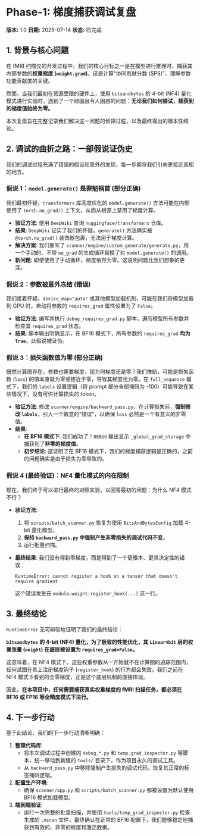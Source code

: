 # Phase-1: 梯度捕获调试复盘

**版本:** 1.0
**日期:** 2025-07-14
**状态:** 已完成

## 1. 背景与核心问题

在 fMRI 扫描仪的开发过程中，我们的核心目标之一是在模型进行推理时，捕获其内部参数的**权重梯度 (`weight.grad`)**。这是计算“协同贡献分数 (SPS)”、理解参数功能贡献度的关键。

然而，当我们最初在资源受限的硬件上，使用 `bitsandbytes` 的 4-bit (NF4) 量化模式进行实验时，遇到了一个顽固且令人困惑的问题：**无论我们如何尝试，捕获到的梯度值始终为零。**

本次复盘旨在完整记录我们解决这一问题的侦探过程，以及最终得出的根本性结论。

## 2. 调试的曲折之路：一部假说证伪史

我们的调试过程充满了错误的假设和意外的发现，每一步都将我们引向更接近真相的地方。

### 假说 1：`model.generate()` 是罪魁祸首 (部分正确)

我们最初怀疑，`transformers` 库高度优化的 `model.generate()` 方法可能在内部使用了 `torch.no_grad()` 上下文，从而从根源上禁用了梯度计算。

- **验证方法**: 使用 `DeepWiki` 查询 `huggingface/transformers` 仓库。
- **结果**: `DeepWiki` 证实了我们的怀疑。`generate()` 方法确实被 `@torch.no_grad()` 装饰器包裹，无法用于梯度计算。
- **解决方案**: 我们重写了 `scanner/engine/custom_generate/generate.py`，用一个手动的、不带 `no_grad` 的生成循环替换了对 `model.generate()` 的调用。
- **新问题**: 即使使用了手动循环，梯度依然为零。这说明问题比我们想象的更深。

### 假说 2：参数被意外冻结 (错误)

我们接着怀疑，`device_map="auto"` 或其他模型加载机制，可能在我们将模型加载到 GPU 时，自动将参数的 `requires_grad` 属性设置为了 `False`。

- **验证方法**: 编写并执行 `debug_requires_grad.py` 脚本，遍历模型所有参数并检查其 `requires_grad` 状态。
- **结果**: 脚本输出明确显示，在 BF16 模式下，所有参数的 `requires_grad` **均为 `True`**。此假说被证伪。

### 假说 3：损失函数值为零 (部分正确)

既然计算图存在，参数也需要梯度，那为何梯度还是零？我们推断，可能是损失函数 (`loss`) 的值本身就为零或接近于零，导致其梯度也为零。在 `full_sequence` 模式下，我们的 `labels` 设置逻辑（将 prompt 部分全部掩码为 -100）可能导致在某些情况下，没有可供计算损失的 token。

- **验证方法**: 修改 `scanner/engine/backward_pass.py`，在计算损失前，**强制修改 `labels`**，引入一个故意的“错误”，以确保 `loss` 必然是一个有意义的非零值。
- **结果**:
  - **在 BF16 模式下**: 我们成功了！`DEBUG` 输出显示 `_global_grad_storage` 中捕获到了**非零的梯度值**。
  - **初步结论**: 这证明了在 BF16 模式下，我们的梯度捕获逻辑是正确的，之前的问题确实是由于损失为零导致的。

### 假说 4 (最终验证)：NF4 量化模式的内在限制

现在，我们终于可以进行最终的对照实验，以回答最初的问题：为什么 NF4 模式不行？

- **验证方法**:
  1. 将 `scripts/batch_scanner.py` 恢复为使用 `BitsAndBytesConfig` 加载 4-bit 量化模型。
  2. **保持 `backward_pass.py` 中强制产生非零损失的调试代码不变**。
  3. 运行批量扫描。
- **最终结果**: 我们没有得到零梯度，而是得到了一个更根本、更具决定性的错误：

  ```
  RuntimeError: cannot register a hook on a tensor that doesn't require gradient
  ```

  这个错误发生在 `module.weight.register_hook(...)` 这一行。

## 3. 最终结论

`RuntimeError` 无可辩驳地证明了我们的最终结论：

**`bitsandbytes` 的 4-bit (NF4) 量化，为了极致的性能优化，其 `Linear4bit` 层的权重张量 (`weight`) 在底层被设置为 `requires_grad=False`。**

这意味着，在 NF4 模式下，这些权重参数从一开始就不在计算图的追踪范围内，任何试图在其上注册梯度钩子 (`register_hook`) 的行为都会失败。我们之前在 NF4 模式下看到的全零梯度，正是这个底层机制的直接体现。

因此，**在本项目中，任何需要捕获真实权重梯度的 fMRI 扫描任务，都必须在 BF16 或 FP16 等全精度模式下进行。**

## 4. 下一步行动

基于此结论，我们的下一步行动清晰明确：

1. **整理代码库**:
    - 将本次调试过程中创建的 `debug_*.py` 和 `temp_grad_inspector.py` 等脚本，统一移动到新建的 `tools/` 目录下，作为项目永久的调试工具。
    - 从 `backward_pass.py` 中移除强制产生损失的调试代码，恢复其正常的标签掩码逻辑。
2. **配置生产环境**:
    - 确保 `scanner/app.py` 和 `scripts/batch_scanner.py` 都被设置为默认使用 BF16 模式加载模型。
3. **端到端验证**:
    - 运行一次完整的批量扫描，并使用 `tools/temp_grad_inspector.py` 检查生成的 `.mscan` 文件，最终确认在正常的 BF16 配置下，我们能够稳定地捕获到有效的、非零的梯度和激活数据。
